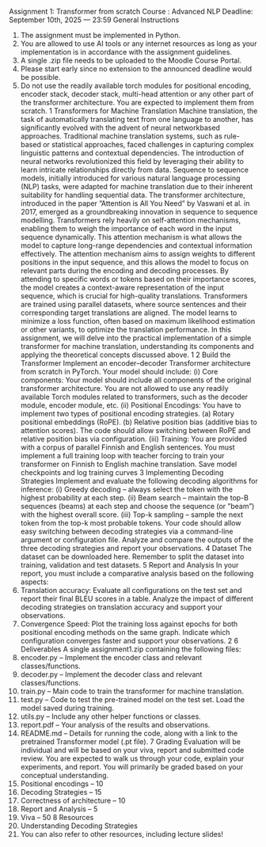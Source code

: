 Assignment 1: Transformer from scratch
Course : Advanced NLP
Deadline: September 10th, 2025 — 23:59
General Instructions
1. The assignment must be implemented in Python.
2. You are allowed to use AI tools or any internet resources as long as your implementation
is in accordance with the assignment guidelines.
3. A single .zip file needs to be uploaded to the Moodle Course Portal.
4. Please start early since no extension to the announced deadline would be possible.
5. Do not use the readily available torch modules for positional encoding, encoder
stack, decoder stack, multi-head attention or any other part of the transformer
architecture. You are expected to implement them from scratch.
1 Transformers for Machine Translation
Machine translation, the task of automatically translating text from one language to another,
has significantly evolved with the advent of neural networkbased approaches. Traditional machine translation systems, such as rule-based or statistical approaches, faced challenges in capturing complex linguistic patterns and contextual dependencies. The introduction of neural
networks revolutionized this field by leveraging their ability to learn intricate relationships directly from data. Sequence to sequence models, initially introduced for various natural language
processing (NLP) tasks, were adapted for machine translation due to their inherent suitability
for handling sequential data.
The transformer architecture, introduced in the paper ”Attention is All You Need” by Vaswani
et al. in 2017, emerged as a groundbreaking innovation in sequence to sequence modelling.
Transformers rely heavily on self-attention mechanisms, enabling them to weigh the importance
of each word in the input sequence dynamically. This attention mechanism is what allows the
model to capture long-range dependencies and contextual information effectively. The attention
mechanism aims to assign weights to different positions in the input sequence, and this allows
the model to focus on relevant parts during the encoding and decoding processes. By attending
to specific words or tokens based on their importance scores, the model creates a context-aware
representation of the input sequence, which is crucial for high-quality translations.
Transformers are trained using parallel datasets, where source sentences and their corresponding target translations are aligned. The model learns to minimize a loss function, often based
on maximum likelihood estimation or other variants, to optimize the translation performance.
In this assignment, we will delve into the practical implementation of a simple transformer
for machine translation, understanding its components and applying the theoretical concepts
discussed above.
1
2 Build the Transformer
Implement an encoder–decoder Transformer architecture from scratch in PyTorch. Your
model should include:
(i) Core components:
Your model should include all components of the original transformer architecture. You
are not allowed to use any readily available Torch modules related to transformers, such
as the decoder module, encoder module, etc.
(ii) Positional Encodings:
You have to implement two types of positional encoding strategies.
(a) Rotary positional embeddings (RoPE).
(b) Relative position bias (additive bias to attention scores).
The code should allow switching between RoPE and relative position bias via configuration.
(iii) Training:
You are provided with a corpus of parallel Finnish and English sentences. You must
implement a full training loop with teacher forcing to train your transformer on Finnish
to English machine translation. Save model checkpoints and log training curves
3 Implementing Decoding Strategies
Implement and evaluate the following decoding algorithms for inference:
(i) Greedy decoding – always select the token with the highest probability at each step.
(ii) Beam search – maintain the top-B sequences (beams) at each step and choose the
sequence (or ”beam”) with the highest overall score.
(iii) Top-k sampling – sample the next token from the top-k most probable tokens.
Your code should allow easy switching between decoding strategies via a command-line argument or configuration file.
Analyze and compare the outputs of the three decoding strategies and report your observations.
4 Dataset
The dataset can be downloaded here. Remember to split the dataset into training, validation
and test datasets.
5 Report and Analysis
In your report, you must include a comparative analysis based on the following aspects:
1. Translation accuracy: Evaluate all configurations on the test set and report their final
BLEU scores in a table. Analyze the impact of different decoding strategies on translation
accuracy and support your observations.
2. Convergence Speed: Plot the training loss against epochs for both positional encoding
methods on the same graph. Indicate which configuration converges faster and support
your observations.
2
6 Deliverables
A single <rollnumber> assignment1.zip containing the following files:
1. encoder.py – Implement the encoder class and relevant classes/functions.
2. decoder.py – Implement the decoder class and relevant classes/functions.
3. train.py – Main code to train the transformer for machine translation.
4. test.py – Code to test the pre-trained model on the test set. Load the model saved
during training.
5. utils.py – Include any other helper functions or classes.
6. report.pdf – Your analysis of the results and observations.
7. README.md – Details for running the code, along with a link to the pretrained Transformer
model (.pt file).
7 Grading
Evaluation will be individual and will be based on your viva, report and submitted code review.
You are expected to walk us through your code, explain your experiments, and report. You will
primarily be graded based on your conceptual understanding.
1. Positional encodings – 10
2. Decoding Strategies – 15
3. Correctness of architecture – 10
4. Report and Analysis – 5
5. Viva – 50
8 Resources
1. Understanding Decoding Strategies
2. You can also refer to other resources, including lecture slides!
